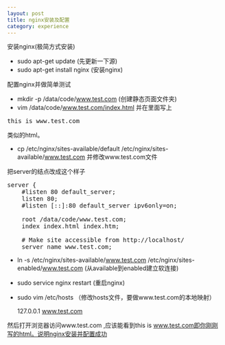 ```yaml
---
layout: post
title: nginx安装及配置
category: experience
---
```


安装nginx(极简方式安装)

* sudo apt-get update (先更新一下源)
* sudo apt-get install nginx (安装nginx)

配置nginx并做简单测试

* mkdir -p /data/code/www.test.com (创建静态页面文件夹)
* vim /data/code/www.test.com/index.html 并在里面写上
<pre>
<html>this is www.test.com</html>
</pre>
类似的html。

* cp /etc/nginx/sites-available/default /etc/nginx/sites-available/www.test.com 并修改www.test.com文件

把server的结点改成这个样子
<pre>
server {
	#listen 80 default_server;
	listen 80;
	#listen [::]:80 default_server ipv6only=on;

	root /data/code/www.test.com;
	index index.html index.htm;

	# Make site accessible from http://localhost/
	server_name www.test.com;
</pre>

* ln -s /etc/nginx/sites-available/www.test.com /etc/nginx/sites-enabled/www.test.com (从available到enabled建立软连接)
* sudo service nginx restart (重启nginx)
* sudo vim /etc/hosts （修改hosts文件，要做www.test.com的本地映射）

  127.0.0.1   www.test.com

然后打开浏览器访问www.test.com ,应该能看到this is www.test.com即你刚刚写的html。说明nginx安装并配置成功